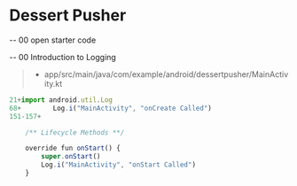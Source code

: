 ﻿# Dessert Pusher

-- 00 open starter code

-- 00 Introduction to Logging

> - app/src/main/java/com/example/android/dessertpusher/MainActivity.kt

```ts
21+import android.util.Log
68+        Log.i("MainActivity", "onCreate Called")
151-157+

    /** Lifecycle Methods **/

    override fun onStart() {
        super.onStart()
        Log.i("MainActivity", "onStart Called")
    }
```